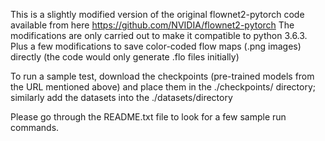 This is a slightly modified version of the original flownet2-pytorch code available from here https://github.com/NVIDIA/flownet2-pytorch
The modifications are only carried out to make it compatible to python 3.6.3. Plus a few modifications to save color-coded flow maps (.png images) directly (the code would only generate .flo files initially)

To run a sample test, download the checkpoints (pre-trained models from the URL mentioned above) and place them in the ./checkpoints/ directory; similarly add the datasets into the ./datasets/directory

Please go through the README.txt file to look for a few sample run commands. 
